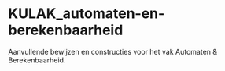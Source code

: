 # KULAK_automaten-en-berekenbaarheid
Aanvullende bewijzen en constructies voor het vak Automaten &amp; Berekenbaarheid.
